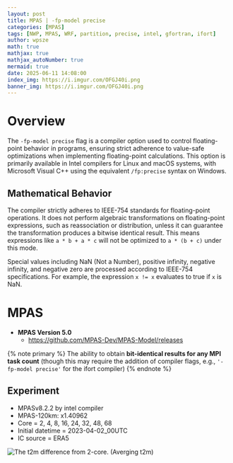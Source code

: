 ```yaml
---
layout: post
title: MPAS | -fp-model precise
categories: [MPAS]
tags: [NWP, MPAS, WRF, partition, precise, intel, gfortran, ifort]
author: wpsze
math: true
mathjax: true
mathjax_autoNumber: true
mermaid: true
date: 2025-06-11 14:08:00
index_img: https://i.imgur.com/OFGJ40i.png
banner_img: https://i.imgur.com/OFGJ40i.png
---
```


# Overview

The `-fp-model precise` flag is a compiler option used to control floating-point behavior in programs, ensuring strict adherence to value-safe optimizations when implementing floating-point calculations. This option is primarily available in Intel compilers for Linux and macOS systems, with Microsoft Visual C++ using the equivalent `/fp:precise` syntax on Windows.

## Mathematical Behavior

The compiler strictly adheres to IEEE-754 standards for floating-point operations. It does not perform algebraic transformations on floating-point expressions, such as reassociation or distribution, unless it can guarantee the transformation produces a bitwise identical result. This means expressions like `a * b + a * c` will not be optimized to `a * (b + c)` under this mode.

Special values including NaN (Not a Number), positive infinity, negative infinity, and negative zero are processed according to IEEE-754 specifications. For example, the expression `x != x` evaluates to true if `x` is NaN.

# MPAS

- **MPAS Version 5.0**
  - <https://github.com/MPAS-Dev/MPAS-Model/releases>

{% note primary %}
The ability to obtain **bit-identical results for any MPI task count** (though this may require the addition of compiler flags, e.g., `'-fp-model precise'` for the ifort compiler)
{% endnote %}

## Experiment

- MPASv8.2.2 by intel compiler
- MPAS-120km: x1.40962
- Core = 2, 4, 8, 16, 24, 32, 48, 68
- Initial datetime = 2023-04-02_00UTC
- IC source = ERA5

![The t2m difference from 2-core. (Averging t2m)](https://i.imgur.com/BccijjL.png)